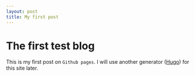 ```yaml
---
layout: post
title: My first post
---
```


# The first test blog

This is my first post on `Github pages`. I will use another generator ([Hugo](gohugo.io)) for this site later.

